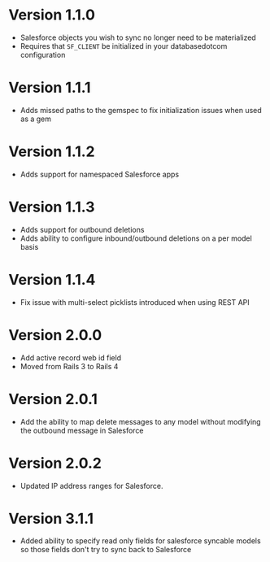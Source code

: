 # Version 1.1.0
* Salesforce objects you wish to sync no longer need to be materialized
* Requires that `SF_CLIENT` be initialized in your databasedotcom configuration
# Version 1.1.1
* Adds missed paths to the gemspec to fix initialization issues when used as a gem
# Version 1.1.2
* Adds support for namespaced Salesforce apps
# Version 1.1.3
* Adds support for outbound deletions
* Adds ability to configure inbound/outbound deletions on a per model basis
# Version 1.1.4
* Fix issue with multi-select picklists introduced when using REST API
# Version 2.0.0
* Add active record web id field
* Moved from Rails 3 to Rails 4
# Version 2.0.1
* Add the ability to map delete messages to any model without modifying the outbound message in Salesforce
# Version 2.0.2
* Updated IP address ranges for Salesforce.

# Version 3.1.1
* Added ability to specify read only fields for salesforce syncable models so those fields don't try to sync back to Salesforce